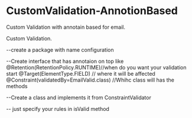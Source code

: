 # CustomValidation-AnnotionBased
Custom Validation with annotain based for email. 

Custom Validation.

--create a package with name configuration

--Create interface that has annotaion on top like 
  @Retention(RetentionPolicy.RUNTIME)//when do you want your validation start
  @Target(ElementType.FIELD) // where it will be affected
  @Constraint(validatedBy=EmailValid.class) //Whihc class will has the methods
  
 --Create a class and implements it from ConstraintValidator
 
  -- just specify your rules in isValid method

